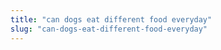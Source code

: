 ```yaml
---
title: "can dogs eat different food everyday"
slug: "can-dogs-eat-different-food-everyday"
---
```


